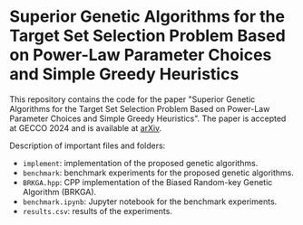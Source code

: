 # Superior Genetic Algorithms for the Target Set Selection Problem Based on Power-Law Parameter Choices and Simple Greedy Heuristics
This repository contains the code for the paper "Superior Genetic Algorithms for the Target Set Selection Problem Based on Power-Law Parameter Choices and Simple Greedy Heuristics". The paper is accepted at GECCO 2024 and is available at [arXiv](https://arxiv.org/abs/2404.04018).

Description of important files and folders:
- `implement`: implementation of the proposed genetic algorithms.
- `benchmark`: benchmark experiments for the proposed genetic algorithms.
- `BRKGA.hpp`: CPP implementation of the Biased Random-key Genetic Algorithm (BRKGA).
- `benchmark.ipynb`: Jupyter notebook for the benchmark experiments.
- `results.csv`: results of the experiments.